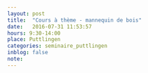 ```yaml
---
layout: post
title:  "Cours à thème - mannequin de bois"
date:   2016-07-31 11:53:57
hours: 9:30-14:00
place: Puttlingen
categories: seminaire_puttlingen
inblog: false
note:
---
```


